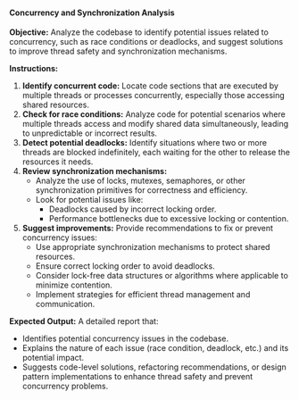 #### Concurrency and Synchronization Analysis 

**Objective:**  Analyze the codebase to identify potential issues related to concurrency, such as race conditions or deadlocks, and suggest solutions to improve thread safety and synchronization mechanisms.

**Instructions:**

1. **Identify concurrent code:**  Locate code sections that are executed by multiple threads or processes concurrently, especially those accessing shared resources. 
2. **Check for race conditions:** Analyze code for potential scenarios where multiple threads access and modify shared data simultaneously, leading to unpredictable or incorrect results.
3. **Detect potential deadlocks:** Identify situations where two or more threads are blocked indefinitely, each waiting for the other to release the resources it needs.
4. **Review synchronization mechanisms:**
    - Analyze the use of locks, mutexes, semaphores, or other synchronization primitives for correctness and efficiency.
    -  Look for potential issues like:
       - Deadlocks caused by incorrect locking order.
       -  Performance bottlenecks due to excessive locking or contention.
5. **Suggest improvements:** Provide recommendations to fix or prevent concurrency issues:
    -  Use appropriate synchronization mechanisms to protect shared resources. 
    - Ensure correct locking order to avoid deadlocks.
    -  Consider lock-free data structures or algorithms where applicable to minimize contention.
    - Implement strategies for efficient thread management and communication. 

**Expected Output:** A detailed report that:

-  Identifies potential concurrency issues in the codebase.
-  Explains the nature of each issue (race condition, deadlock, etc.) and its potential impact.
-  Suggests code-level solutions, refactoring recommendations, or design pattern implementations to enhance thread safety and prevent concurrency problems.
